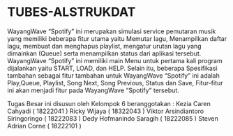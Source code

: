 # TUBES-ALSTRUKDAT

WayangWave “Spotify” ini merupakan simulasi service pemutaran musik yang memiliki beberapa fitur utama yaitu Memutar lagu, Menampilkan daftar lagu, membuat dan menghapus playlist, mengatur urutan lagu yang dimainkan (Queue) serta menampilkan status dari aplikasi tersebut. WayangWave “Spotify” ini memiliki main Menu untuk pertama kali program dijalankan yaitu START, LOAD, dan HELP. Selain itu, beberapa Spesifikasi tambahan sebagai fitur tambahan untuk WayangWave “Spotify” ini adalah Play,Queue, Playlist, Song Next, Song Previous, Status dan Save, Fitur-fitur ini akan menjadi fitur pada WayangWave “Spotify” tersebut. 

Tugas Besar ini disusun oleh Kelompok 6 beranggotakan : 
Kezia Caren Cahyadi 			( 18222041 ) 
Ricky Wijaya 				( 18322043 ) 
Viktor Arsindiantoro Siringoringo 	( 18222083 ) 
Dedy Hofmanindo Saragih 		( 18222085 ) 
Steven Adrian Corne 			( 18222101 ) 


